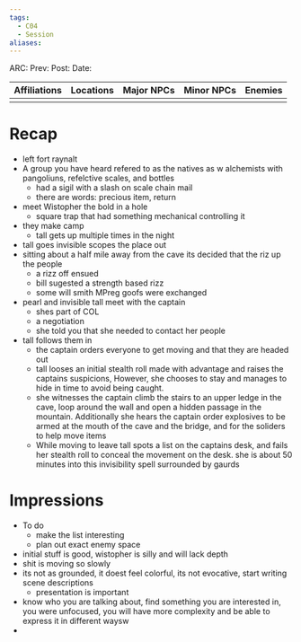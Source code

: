 ```yaml
---
tags:
  - C04
  - Session
aliases:
---
```

ARC: 
Prev:
Post:
Date:

| Affiliations | Locations | Major NPCs | Minor NPCs |  Enemies   | 
| ----------------- | ------------ | --------- | ---------- | ---------- |
|                   |              |           |            |             |

   # Recap
   - left fort raynalt
   - A group you have heard refered to as the natives as w alchemists with pangoliuns, refelctive scales, and bottles 
	   - had a sigil with a slash on scale chain mail
	   - there are words: precious item, return 
   - meet Wistopher the bold in a hole
	   - square trap that had something  mechanical controlling it
   - they make camp
	   - tall gets up multiple times in the night
   - tall goes invisible scopes the place out 
   -  sitting about a half mile away from the cave its decided that the riz up the people
	   - a rizz off ensued
	   - bill sugested a strength based rizz
	   - some will smith MPreg goofs were exchanged 
   - pearl and invisible tall meet with the captain
	   - shes part of COL
	   - a negotiation
	   - she told you that she needed to contact her people
   - tall follows them in 
	   - the captain orders everyone to get moving and that they are headed out
	   - tall looses an initial stealth roll made with advantage and raises the captains suspicions, However, she chooses to stay and manages to hide in time to avoid being caught. 
	   - she witnesses the captain climb the stairs to an upper ledge in the cave, loop around the wall and open a hidden passage in the mountain. Additionally she hears the captain order explosives to be armed at the mouth of the cave and the bridge, and for the soliders to help move items
	   - While moving to leave tall spots a list on the captains desk, and fails her stealth roll to conceal the movement on the desk. she is about 50 minutes into this invisibility spell surrounded by gaurds 

   # Impressions
   - To do
	   - make the list interesting
	   - plan out exact enemy space 
   -  initial stuff is good, wistopher is silly and will lack depth
   - shit is moving so slowly 
   - its not as grounded, it doest feel colorful, its not evocative, start writing scene descriptions
	   - presentation is important 
   - know who you are talking about, find something you are interested in, you were unfocused, you will have more complexity and be able to express it in different waysw
   - 